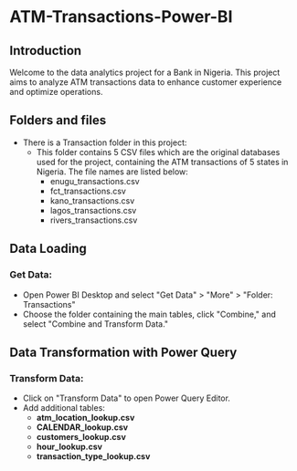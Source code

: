 # ATM-Transactions-Power-BI

## Introduction

Welcome to the data analytics project for a Bank in Nigeria. This project aims to analyze ATM transactions data to enhance customer experience and optimize operations. 

## Folders and files

* There is a Transaction folder in this project:
  * This folder contains 5 CSV files which are the original databases used for the project, containing the ATM transactions of 5 states in Nigeria. The file names are listed below:
    * enugu_transactions.csv
    * fct_transactions.csv
    * kano_transactions.csv
    * lagos_transactions.csv
    * rivers_transactions.csv


## Data Loading

### Get Data:

* Open Power BI Desktop and select "Get Data" > "More" > "Folder: Transactions"
* Choose the folder containing the main tables, click "Combine," and select "Combine and Transform Data."

## Data Transformation with Power Query

### Transform Data:
* Click on "Transform Data" to open Power Query Editor.
* Add additional tables:
  * **atm_location_lookup.csv**
  * **CALENDAR_lookup.csv**
  * **customers_lookup.csv**
  * **hour_lookup.csv**
  * **transaction_type_lookup.csv**
 
  
  
